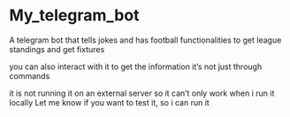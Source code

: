 # My_telegram_bot

A telegram bot that tells jokes and has football functionalities to get league standings and get fixtures

you can also interact with it to get the information
it’s not just through commands

it is not running it on an external server so it can’t only work when i run it locally
Let me know if you want to test it, so i can run it